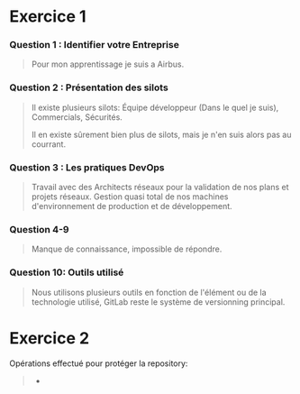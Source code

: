 # Exercice 1

### Question 1 : Identifier votre Entreprise
> Pour mon apprentissage je suis a Airbus.

### Question 2 : Présentation des silots
> Il existe plusieurs silots: Équipe développeur (Dans le quel je suis), Commercials, Sécurités.
> 
> Il en existe sûrement bien plus de silots, mais je n'en suis alors pas au courrant.

### Question 3 : Les pratiques DevOps
> Travail avec des Architects réseaux pour la validation de nos plans et projets réseaux. Gestion quasi total de nos machines d'environnement de production et de développement.

### Question 4-9
> Manque de connaissance, impossible de répondre.

### Question 10: Outils utilisé
> Nous utilisons plusieurs outils en fonction de l'élément ou de la technologie utilisé, GitLab reste le système de versionning principal.

# Exercice 2

Opérations effectué pour protéger la repository:
> - 